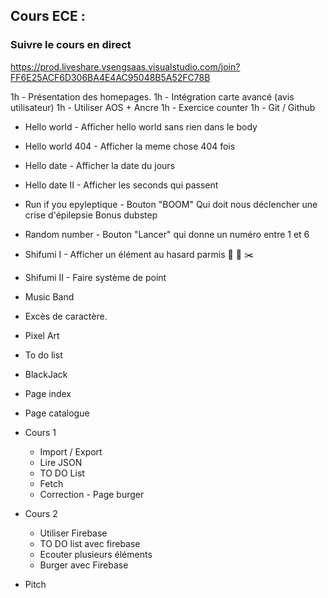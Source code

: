 ## Cours ECE : 


### Suivre le cours en direct 
https://prod.liveshare.vsengsaas.visualstudio.com/join?FF6E25ACF6D306BA4E4AC95048B5A52FC78B

1h - Présentation des homepages.
1h - Intégration carte avancé (avis utilisateur)
1h - Utiliser AOS + Ancre
1h - Exercice counter 
1h - Git / Github
 - Hello world - Afficher hello world sans rien dans le body
 - Hello world 404 - Afficher la meme chose 404 fois
 - Hello date - Afficher la date du jours  
 - Hello date II - Afficher les seconds qui passent
 - Run if you epyleptique - Bouton "BOOM" Qui doit nous déclencher une crise d'épilepsie Bonus dubstep
 
 - Random number - Bouton "Lancer" qui donne un numéro entre 1 et 6 
 - Shifumi I - Afficher un élément au hasard parmis 🗿 🧻 ✂️
 - Shifumi II - Faire système de point



 - Music Band 
 - Excès de caractère.
 - Pixel Art
 - To do list
 - BlackJack

 - Page index 
 - Page catalogue




- Cours 1
    - Import / Export 
    - Lire JSON
    - TO DO List
    - Fetch
    - Correction - Page burger
- Cours 2 
    - Utiliser Firebase
    - TO DO list avec firebase
    - Ecouter plusieurs éléments 
    - Burger avec Firebase
- Pitch

